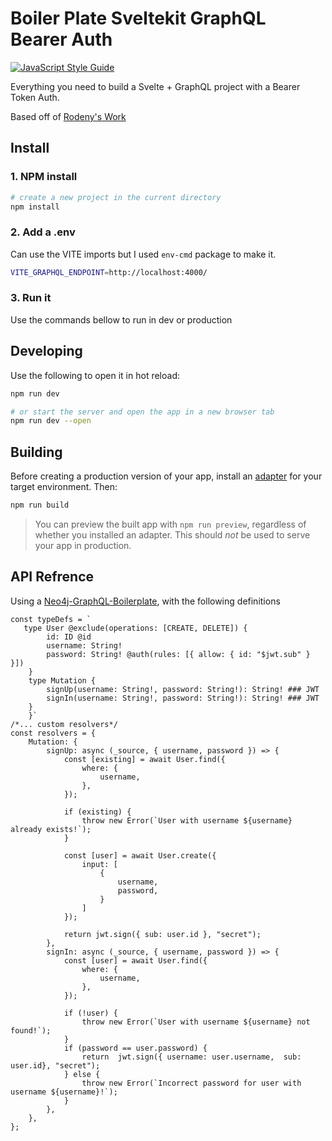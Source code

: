 # Boiler Plate Sveltekit GraphQL Bearer Auth
[![JavaScript Style Guide](https://img.shields.io/badge/code_style-standard-brightgreen.svg)](https://standardjs.com)

Everything you need to build a Svelte + GraphQL project with a Bearer Token Auth. 

Based off of [Rodeny's Work](https://rodneylab.com/use-apollo-client-sveltekit/) 


## Install

### 1. NPM install
```bash
# create a new project in the current directory
npm install
```

### 2. Add a .env

Can use the VITE imports but I used `env-cmd` package to make it.

```bash
VITE_GRAPHQL_ENDPOINT=http://localhost:4000/
```
### 3. Run it

Use the commands bellow to run in dev or production

## Developing

Use the following to open it in hot reload:
```bash
npm run dev

# or start the server and open the app in a new browser tab
npm run dev --open
```


## Building

Before creating a production version of your app, install an [adapter](https://kit.svelte.dev/docs#adapters) for your target environment. Then:

```bash
npm run build
```

> You can preview the built app with `npm run preview`, regardless of whether you installed an adapter. This should _not_ be used to serve your app in production.


## API Refrence

Using a [Neo4j-GraphQL-Boilerplate](https://github.com/CleanGlyph/Neo4jGraphQL-JS-Auth-Boilerplate), with the following definitions
``` JS
const typeDefs = `
   type User @exclude(operations: [CREATE, DELETE]) {
        id: ID @id
        username: String!
        password: String! @auth(rules: [{ allow: { id: "$jwt.sub" } }])
    }
    type Mutation {
        signUp(username: String!, password: String!): String! ### JWT
        signIn(username: String!, password: String!): String! ### JWT
    }
    }`
/*... custom resolvers*/
const resolvers = {
    Mutation: {
        signUp: async (_source, { username, password }) => {
            const [existing] = await User.find({
                where: {
                    username,
                },
            });

            if (existing) {
                throw new Error(`User with username ${username} already exists!`);
            }

            const [user] = await User.create({
                input: [
                    {
                        username,
                        password,
                    }
                ]
            });

            return jwt.sign({ sub: user.id }, "secret");
        },
        signIn: async (_source, { username, password }) => {
            const [user] = await User.find({
                where: {
                    username,
                },
            });

            if (!user) {
                throw new Error(`User with username ${username} not found!`);
            }
            if (password == user.password) {
                return  jwt.sign({ username: user.username,  sub: user.id}, "secret");
            } else {
                throw new Error(`Incorrect password for user with username ${username}!`);
            }
        },
    },
};
```
